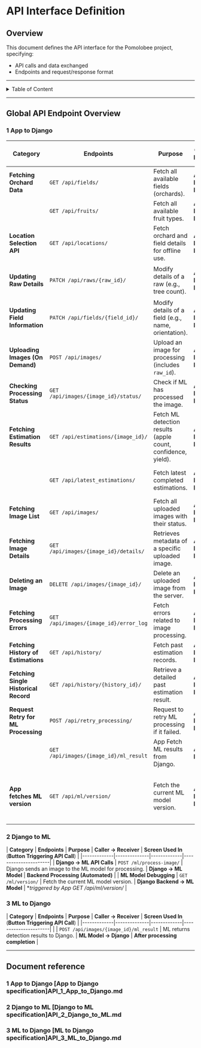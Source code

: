 
# **API Interface Definition**
## **Overview**
This document defines the API interface for the Pomolobee project, specifying:
- API calls and data exchanged
- Endpoints and request/response format
---
 
  
<details>
<summary>Table of Content</summary>

<!-- TOC -->
- [**API Interface Definition**](#api-interface-definition)
  - [**Overview**](#overview)
  - [Global API Endpoint Overview](#global-api-endpoint-overview)
    - [1 App to Django](#1-app-to-django)
    - [2 Django to ML](#2-django-to-ml)
    - [3 ML to Django](#3-ml-to-django)
  - [Document reference](#document-reference)
    - [1 App to Django [App to Django specification]API_1_App_to_Django.md](#1-app-to-django-app-to-django-specificationapi1apptodjangomd)
    - [2 Django to ML [Django to ML specification]API_2_Django_to_ML.md](#2-django-to-ml-django-to-ml-specificationapi2djangotomlmd)
    - [3 ML to Django [ML to Django specification]API_3_ML_to_Django.md](#3-ml-to-django-ml-to-django-specificationapi3mltodjangomd)
<!-- TOC END -->
 
</details>

---


## Global API Endpoint Overview

 

### 1 App to Django

| **Category** | **Endpoints** | **Purpose** | **Caller → Receiver** | **Screen Used In** (**Button Triggering API Call**) |
|-------------|--------------|-------------|----------------------|----------------------------------------|
| **Fetching Orchard Data** | `GET /api/fields/` | Fetch all available fields (orchards). | **App → Django Backend** | **SettingsScreen (🔄 Sync Data Button)** |
| | `GET /api/fruits/` | Fetch all available fruit types. | **App → Django Backend** | **SettingsScreen (🔄 Sync Data Button)** |
| **Location Selection API** | `GET /api/locations/` | Fetch orchard and field details for offline use. | **App → Django Backend** | **SettingsScreen (🔄 Sync Data Button)** |
| **Updating Raw Details** | `PATCH /api/raws/{raw_id}/` | Modify details of a raw (e.g., tree count). | **App → Django Backend** | **SettingsScreen (✏️ Edit Raw Button & 💾 Save Button)** |
| **Updating Field Information** | `PATCH /api/fields/{field_id}/` | Modify details of a field (e.g., name, orientation). | **App → Django Backend** | **SettingsScreen (✏️ Edit Field Button & 💾 Save Button)** |
| **Uploading Images (On Demand)** | `POST /api/images/` | Upload an image for processing (includes `raw_id`). | **App → Django Backend** | **ProcessingScreen (📤 Analyze Button)** |
| **Checking Processing Status** | `GET /api/images/{image_id}/status/` | Check if ML has processed the image. | **App → Django Backend** | **ProcessingScreen (🔄 Refresh Status Button)** |
| **Fetching Estimation Results** | `GET /api/estimations/{image_id}/` | Fetch ML detection results (apple count, confidence, yield). | **App → Django Backend** | **ResultScreen (🔄 Load Estimation Button)** |
| | `GET /api/latest_estimations/` | Fetch latest completed estimations. | **App → Django Backend** | **ResultScreen (🔄 Load Latest Estimations Button)** |
| **Fetching Image List** | `GET /api/images/` | Fetch all uploaded images with their status. | **App → Django Backend** | **ProcessingScreen (🔄 Refresh Status Button)** |
| **Fetching Image Details** | `GET /api/images/{image_id}/details/` | Retrieves metadata of a specific uploaded image. | **App → Django Backend** | **ProcessingScreen, ResultScreen (Clicking on Image Row)** |
| **Deleting an Image** | `DELETE /api/images/{image_id}/` | Delete an uploaded image from the server. | **App → Django Backend** | **ProcessingScreen (🗑️ Delete Image Button)** |
| **Fetching Processing Errors** | `GET /api/images/{image_id}/error_log` | Fetch errors related to image processing. | **App → Django Backend** | **ProcessingScreen (⚠️ View Error Log Button)** | 
| **Fetching History of Estimations** | `GET /api/history/` | Fetch past estimation records. | **App → Django Backend** | **ResultScreen (📜 View History Button)** |
| **Fetching Single Historical Record** | `GET /api/history/{history_id}/` | Retrieve a detailed past estimation result. | **App → Django Backend** | **ResultScreen (📜 View Detailed History Button)** |
| **Request Retry for ML Processing** | `POST /api/retry_processing/` | Request to retry ML processing if it failed. | **App → Django Backend** | **ProcessingScreen (🔄 Retry Processing Button)** |
| | `GET /api/images/{image_id}/ml_result` | App Fetch ML results from Django. | **App → Django** | **Status Polling or Debug Tool** |
| **App fetches ML version** | `GET /api/ml/version/` | Fetch the current ML model version. | **App → Django Backend** | **SettingsScreen  Django fetches the ML version from the ML server and exposes it to the app** |


### 2 Django to ML

| **Category** | **Endpoints** | **Purpose** | **Caller → Receiver** | **Screen Used In** (**Button Triggering API Call**) |
|-------------|--------------|-------------|----------------------|
| **Django → ML API Calls** | `POST /ml/process-image/` | Django sends an image to the ML model for processing. | **Django → ML Model** | **Backend Processing (Automated)** |
| **ML Model Debugging** | `GET /ml/version/` | Fetch the current ML model version. | **Django Backend → ML Model** | **triggered by App GET /api/ml/version/* |


### 3 ML to Django


| **Category** | **Endpoints** | **Purpose** | **Caller → Receiver** | **Screen Used In** (**Button Triggering API Call**) |
|-------------|--------------|-------------|----------------------|
| | `POST /api/images/{image_id}/ml_result` | ML returns detection results to Django. | **ML Model → Django** | **After processing completion** |

 
---
 

## Document reference


### 1 App to Django [App to Django specification]API_1_App_to_Django.md
### 2 Django to ML [Django to ML specification]API_2_Django_to_ML.md
### 3 ML to Django [ML to Django specification]API_3_ML_to_Django.md
 